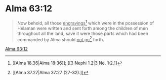 # Alma 63:12

> Now behold, all those <u>engravings</u>[^a] which were in the possession of Helaman were written and sent forth among the children of men throughout all the land, save it were those parts which had been commanded by Alma should <u>not go</u>[^b] forth.

[Alma 63:12](https://www.churchofjesuschrist.org/study/scriptures/bofm/alma/63?lang=eng&id=p12#p12)


[^a]: [[Alma 18.36|Alma 18:36]]; [[3 Nephi 1.2|3 Ne. 1:2.]]
[^b]: [[Alma 37.27|Alma 37:27 (27-32).]]
